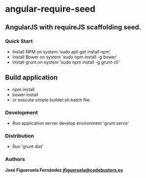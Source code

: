 angular-require-seed
====================

## AngularJS with requireJS scaffolding seed.

### Quick Start
* Install NPM on system 'sudo apt-get install npm'
* Install Bower on system 'sudo npm install -g bower'
* Install grunt on system 'sudo npm install -g grunt-cli'

## Build application
* npm install
* bower install
* or execute simple builder.sh batch file.

### Development
* Run application server develop environment 'grunt serve'
  

### Distribution
* Run  'grunt dist'


### Authors
**José Figueruela Fernández jfigueruela@codebusters.es**
